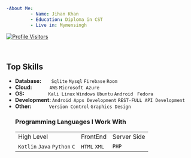 

```yaml

-About Me:
         - Name: Jihan Khan
         - Education: Diploma in CST
         - Live in: Mymensingh

```


[![Profile Visitors](https://visitcount.itsvg.in/api?id=0xRahad&label=Profile%20Views&color=0&icon=5&pretty=true)](https://visitcount.itsvg.in)



<br>
<h2>Top Skills</h2>
<ul>
           <li><b>Database: &nbsp;&nbsp;&nbsp;&nbsp;&nbsp;&nbsp;</b> <code>Sqlite</code> <code>Mysql</code> <code>Firebase</code> <code>Room</code> </li>
  <li><b>Cloud: &nbsp;&nbsp;&nbsp;&nbsp;&nbsp;&nbsp;&nbsp;&nbsp;&nbsp;&nbsp;&nbsp;&nbsp;</b> <code>AWS</code> <code>Microsoft Azure</code></li>
  <li><b>OS: &nbsp;&nbsp;&nbsp;&nbsp;&nbsp;&nbsp;&nbsp;&nbsp;&nbsp;&nbsp;&nbsp;&nbsp;&nbsp;&nbsp;&nbsp;&nbsp;&nbsp;</b> <code>Kali Linux</code> <code>Windows</code> <code>Ubuntu</code> <code>Android</code> <code> Fedora </code> </li>
  <li><b>Development: </b> <code>Android Apps Development</code> <code>REST-FULL API Development</code></li>
  <li><b>Other: &nbsp;&nbsp;&nbsp;&nbsp;&nbsp;&nbsp;&nbsp;&nbsp;&nbsp;&nbsp;&nbsp;&nbsp;</b> <code>Version Control</code> <code>Graphics Design</code> 
<br>




<h3><b>Programming Languages I Work With</b></h3>
<table style="width:100%">
  <tr>
    <td>High Level</td>
    <td>FrontEnd</td>
    <td>Server Side</td>
  </tr>
  <tr>
    <td> <code>Kotlin</code>  <code>Java</code> <code>Python</code> <code>C</code></td>
    <td><code>HTML</code> <code>XML</code></td>
    <td><code>PHP</code></td>
  </tr>
</table>
